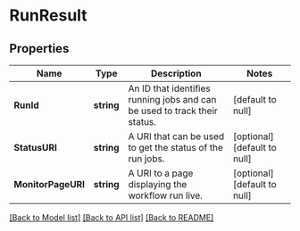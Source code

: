 # RunResult

## Properties
Name | Type | Description | Notes
------------ | ------------- | ------------- | -------------
**RunId** | **string** | An ID that identifies running jobs and can be used to track their status. | [default to null]
**StatusURI** | **string** | A URI that can be used to get the status of the run jobs. | [optional] [default to null]
**MonitorPageURI** | **string** | A URI to a page displaying the workflow run live. | [optional] [default to null]

[[Back to Model list]](../README.md#documentation-for-models) [[Back to API list]](../README.md#documentation-for-api-endpoints) [[Back to README]](../README.md)

